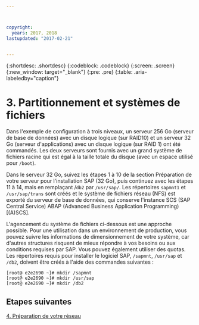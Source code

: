 ```yaml
---



copyright:
  years: 2017, 2018
lastupdated: "2017-02-21"


---
```


{:shortdesc: .shortdesc}
{:codeblock: .codeblock}
{:screen: .screen}
{:new_window: target="_blank"}
{:pre: .pre}
{:table: .aria-labeledby="caption"}

# 3. Partitionnement et systèmes de fichiers

Dans l'exemple de configuration à trois niveaux, un serveur 256 Go (serveur de base de données) avec un disque logique (sur RAID10) et un serveur 32 Go (serveur d'applications) avec un disque logique (sur RAID 1) ont été commandés. Les deux serveurs sont fournis avec un grand système de fichiers racine qui est égal à la taille totale du disque (avec un espace utilisé pour `/boot`).

Dans le serveur 32 Go, suivez les étapes 1 à 10 de la section Préparation de votre serveur pour l'installation SAP (32 Go), puis continuez avec les étapes 11 à 14, mais en remplaçant /`db2` par `/usr/sap/`. Les répertoires `sapmnt1` et `/usr/sap/trans` sont créés et le système de fichiers réseau (NFS) est exporté du serveur de base de données, qui conserve l'instance SCS (SAP Central Service) ABAP (Advanced Business Application Programming) [(A)SCS].

L'agencement du système de fichiers ci-dessous est une approche possible. Pour une utilisation dans un environnement de production, vous pouvez suivre les informations de dimensionnement de votre système, car d'autres structures risquent de mieux répondre à vos besoins ou aux conditions requises par SAP. Vous pouvez également utiliser des quotas.
Les répertoires requis pour installer le logiciel SAP, `/sapmnt`, `/usr/sap` et `/db2`, doivent être créés à l'aide des commandes suivantes :
```
[root@ e2e2690 ~]# mkdir /sapmnt
[root@ e2e2690 ~]# mkdir /usr/sap
[root@ e2e2690 ~]# mkdir /db2
```
 
## Etapes suivantes

[4. Préparation de votre réseau](/docs/infrastructure/sap-netweaver-rhel-qrg/rhel-prepare-network.html#network)
